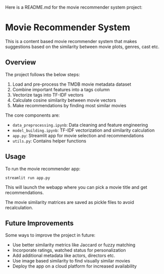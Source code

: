 Here is a README.md for the movie recommender system project:

# Movie Recommender System

This is a content based movie recommender system that makes suggestions based on the similarity between movie plots, genres, cast etc.

## Overview

The project follows the below steps:

1. Load and pre-process the TMDB movie metadata dataset
2. Combine important features into a tags column
3. Vectorize tags into TF-IDF vectors
4. Calculate cosine similarity between movie vectors
5. Make recommendations by finding most similar movies

The core components are:

- `data_preprocessing.ipynb`: Data cleaning and feature engineering 
- `model_building.ipynb`: TF-IDF vectorization and similarity calculation
- `app.py`: Streamlit app for movie selection and recommendations
- `utils.py`: Contains helper functions

## Usage

To run the movie recommender app:

```
streamlit run app.py
```

This will launch the webapp where you can pick a movie title and get recommendations.

The movie similarity matrices are saved as pickle files to avoid recalculation.

## Future Improvements

Some ways to improve the project in future:

- Use better similarity metrics like Jaccard or fuzzy matching
- Incorporate ratings, watched status for personalization
- Add additional metadata like actors, directors etc.
- Use image based similarity to find visually similar movies
- Deploy the app on a cloud platform for increased availability
